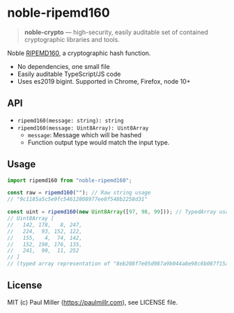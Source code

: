 # noble-ripemd160
> **noble-crypto** — high-security, easily auditable set of contained cryptographic libraries and tools.

Noble [RIPEMD160](https://en.wikipedia.org/wiki/RIPEMD), a cryptographic hash function.

- No dependencies, one small file
- Easily auditable TypeScript/JS code
- Uses es2019 bigint. Supported in Chrome, Firefox, node 10+

## API

- `ripemd160(message: string): string`
- `ripemd160(message: Uint8Array): Uint8Array`
  - `message`: Message which will be hashed
  - Function output type would match the input type.

## Usage

```js
import ripemd160 from "noble-ripemd160";

const raw = ripemd160(""); // Raw string usage
// "9c1185a5c5e9fc54612808977ee8f548b2258d31"

const uint = ripemd160(new Uint8Array([97, 98, 99])); // TypedArray usage
// Uint8Array [
//   142, 178,   8, 247,
//   224,  93, 152, 122,
//   155,   4,  74, 142,
//   152, 198, 176, 135,
//   241,  90,  11, 252
// ]
// (typed array representation of "8eb208f7e05d987a9b044a8e98c6b087f15a0bfc")

```

## License

MIT (c) Paul Miller (https://paulmillr.com), see LICENSE file.
